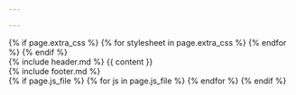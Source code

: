 ```yaml
---

---
```


<!DOCTYPE html>
<html lang="id">
	<head>
		<meta charset="utf-8">
		<meta name="viewport" content="width=device-width, initial-scale=1.0">
		<meta property="og:locale" content="id_ID">
		<meta property="og:type" content="website" />
		<meta property="og:title" content="{{ site.title }} | {{ page.title }}">
		<meta name="description" content="{{ site.description | truncate: 160 }}">
		<meta property="og:description" content="{{ site.description }}">
		<meta property="og:site.name" content="{{ site.title }}">
		<meta property="og:image" content="{{ site.base_url }}/assets/images/home/perumahan-subang-jaya-lestari-baru-1-placeholder.jpg">
		<link rel="shortcut icon" href="{{ site.base-url }}/favicon.ico">
		<link rel="stylesheet" type="text/css" href="{{ site.base_url }}/assets/css/main.css">
		{% if page.extra_css %}
			{% for stylesheet in page.extra_css %}
				<link rel="stylesheet" type="text/css" href="{{ site.base_url }}/assets/css/{{ stylesheet }}.css">
			{% endfor %}
		{% endif %}
		<title> {{ site.title }} | {{ page.title }} </title>
	</head>
	<body>
		<div class="outer-container">
			<div class="container">
				{% include header.md %}
					{{ content }}
			</div>
			{% include footer.md %}
		</div>
		<script type="text/javascript" src="{{ site.base_url }}/assets/js/dropdown-navbar.js"></script>
		<script type="text/javascript" src="{{ site.base_url }}/assets/js/responsive-navbar.js"></script>
		{% if page.js_file %}
			{% for js in page.js_file %}
				<script type="text/javascript" src="{{ site.base_url }}/assets/js/{{ js }}.js"></script>
			{% endfor %}
		{% endif %}
	</body>
</html>
